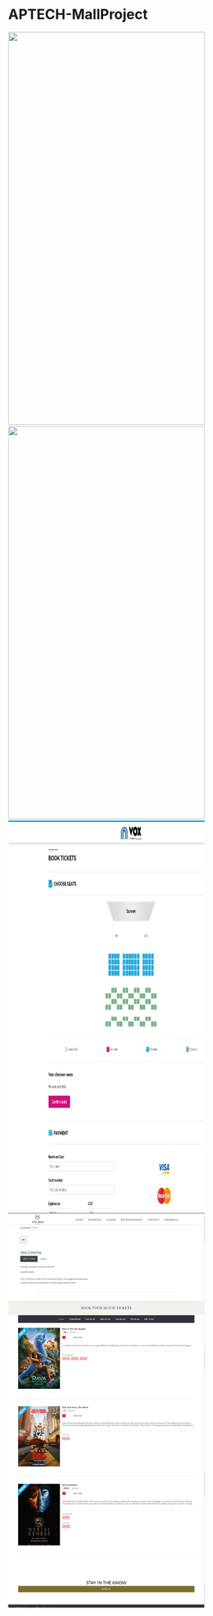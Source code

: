 # APTECH-MallProject


<img src="https://github.com/NGNhan719/APTECH-MallProject/blob/main/screenshot/home.png" width="400px" height="800px"><img src="https://github.com/NGNhan719/APTECH-MallProject/blob/main/screenshot/shopping.png" width="400px" height="800px"><img src="https://github.com/NGNhan719/APTECH-MallProject/blob/main/screenshot/ticket.png" width="400px" height="800px"><img src="https://github.com/NGNhan719/APTECH-MallProject/blob/main/screenshot/entertain.png" width="400px" height="800px">
